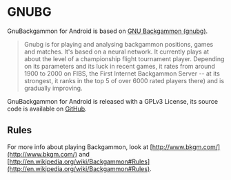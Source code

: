 # GNUBG

GnuBackgammon for Android is based on [GNU Backgammon (gnubg)](www.gnubg.org/).

> Gnubg is for playing and analysing backgammon positions, games and matches. It's based on a neural network. It currently plays at about the level of a championship flight tournament player. Depending on its parameters and its luck in recent games, it rates from around 1900 to 2000 on FIBS, the First Internet Backgammon Server -- at its strongest, it ranks in the top 5 of over 6000 rated players there) and is gradually improving.

GnuBackgammon for Android is released with a GPLv3 License, its source code is available on [GitHub](https://github.com/alcacoop/it.alcacoop.gnubackgammon).

## Rules

For more info about playing Backgammon, look at [http://www.bkgm.com/](http://www.bkgm.com/) and [http://en.wikipedia.org/wiki/Backgammon#Rules](http://en.wikipedia.org/wiki/Backgammon#Rules).
